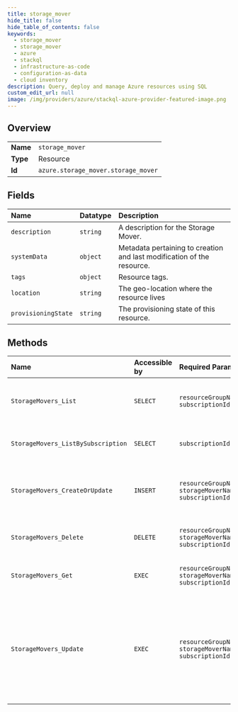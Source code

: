 ```yaml
---
title: storage_mover
hide_title: false
hide_table_of_contents: false
keywords:
  - storage_mover
  - storage_mover
  - azure    
  - stackql
  - infrastructure-as-code
  - configuration-as-data
  - cloud inventory
description: Query, deploy and manage Azure resources using SQL
custom_edit_url: null
image: /img/providers/azure/stackql-azure-provider-featured-image.png
---
```

  
    

## Overview
<table><tbody>
<tr><td><b>Name</b></td><td><code>storage_mover</code></td></tr>
<tr><td><b>Type</b></td><td>Resource</td></tr>
<tr><td><b>Id</b></td><td><code>azure.storage_mover.storage_mover</code></td></tr>
</tbody></table>

## Fields
| Name | Datatype | Description |
|:-----|:---------|:------------|
| `description` | `string` | A description for the Storage Mover. |
| `systemData` | `object` | Metadata pertaining to creation and last modification of the resource. |
| `tags` | `object` | Resource tags. |
| `location` | `string` | The geo-location where the resource lives |
| `provisioningState` | `string` | The provisioning state of this resource. |
## Methods
| Name | Accessible by | Required Params | Description |
|:-----|:--------------|:----------------|:------------|
| `StorageMovers_List` | `SELECT` | `resourceGroupName, subscriptionId` | Lists all Storage Movers in a resource group. |
| `StorageMovers_ListBySubscription` | `SELECT` | `subscriptionId` | Lists all Storage Movers in a subscription. |
| `StorageMovers_CreateOrUpdate` | `INSERT` | `resourceGroupName, storageMoverName, subscriptionId` | Creates or updates a top-level Storage Mover resource. |
| `StorageMovers_Delete` | `DELETE` | `resourceGroupName, storageMoverName, subscriptionId` | Deletes a Storage Mover resource. |
| `StorageMovers_Get` | `EXEC` | `resourceGroupName, storageMoverName, subscriptionId` | Gets a Storage Mover resource. |
| `StorageMovers_Update` | `EXEC` | `resourceGroupName, storageMoverName, subscriptionId` | Updates properties for a Storage Mover resource. Properties not specified in the request body will be unchanged. |
